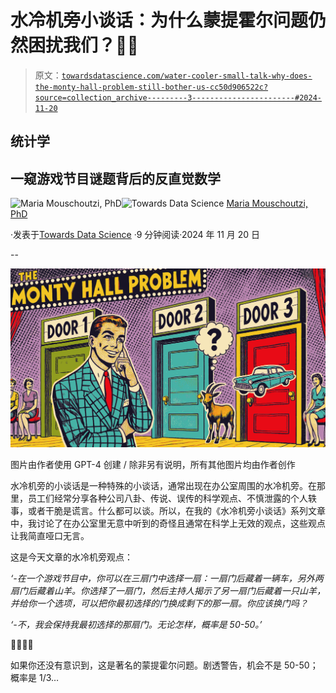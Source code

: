 # 水冷机旁小谈话：为什么蒙提霍尔问题仍然困扰我们？🐐🚗

> 原文：[`towardsdatascience.com/water-cooler-small-talk-why-does-the-monty-hall-problem-still-bother-us-cc50d906522c?source=collection_archive---------3-----------------------#2024-11-20`](https://towardsdatascience.com/water-cooler-small-talk-why-does-the-monty-hall-problem-still-bother-us-cc50d906522c?source=collection_archive---------3-----------------------#2024-11-20)

## 统计学

## 一窥游戏节目谜题背后的反直觉数学

[](https://medium.com/@m.mouschoutzi?source=post_page---byline--cc50d906522c--------------------------------)![Maria Mouschoutzi, PhD](https://medium.com/@m.mouschoutzi?source=post_page---byline--cc50d906522c--------------------------------)[](https://towardsdatascience.com/?source=post_page---byline--cc50d906522c--------------------------------)![Towards Data Science](https://towardsdatascience.com/?source=post_page---byline--cc50d906522c--------------------------------) [Maria Mouschoutzi, PhD](https://medium.com/@m.mouschoutzi?source=post_page---byline--cc50d906522c--------------------------------)

·发表于[Towards Data Science](https://towardsdatascience.com/?source=post_page---byline--cc50d906522c--------------------------------) ·9 分钟阅读·2024 年 11 月 20 日

--

![](img/8ca54d8e13875494161bec04f70037d0.png)

图片由作者使用 GPT-4 创建 / 除非另有说明，所有其他图片均由作者创作

水冷机旁的小谈话是一种特殊的小谈话，通常出现在办公室周围的水冷机旁。在那里，员工们经常分享各种公司八卦、传说、误传的科学观点、不慎泄露的个人轶事，或者干脆是谎言。什么都可以谈。所以，在我的《水冷机旁小谈话》系列文章中，我讨论了在办公室里无意中听到的奇怪且通常在科学上无效的观点，这些观点让我简直哑口无言。

这是今天文章的水冷机旁观点：

*‘-在一个游戏节目中，你可以在三扇门中选择一扇：一扇门后藏着一辆车，另外两扇门后藏着山羊。你选择了一扇门，然后主持人揭示了另一扇门后藏着一只山羊，并给你一个选项，可以把你最初选择的门换成剩下的那一扇。你应该换门吗？*

*‘-不，我会保持我最初选择的那扇门。无论怎样，概率是 50-50。’*

🚗🚪🐐🤪

如果你还没有意识到，这是著名的蒙提霍尔问题。剧透警告，机会不是 50-50；概率是 1/3…
